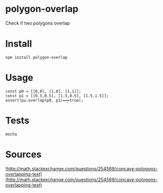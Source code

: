 # polygon-overlap

Check if two polygons overlap

# Install
`npm install polygon-overlap`

# Usage
```
const p0 = [[0,0], [1,0], [1,1]];
const p1 = [[0.5,0.5], [1.5,0.5], [1.5,1.5]];
assert(pu.overlap(p0, p1)===true);
```

# Tests
`mocha`

# Sources
[http://math.stackexchange.com/questions/254569/concave-polygons-overlapping-test](http://math.stackexchange.com/questions/254569/concave-polygons-overlapping-test)
